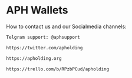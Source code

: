 # APH Wallets

How to contact us and our Socialmedia channels:



```bash
Telgram support: @aphsupport
```
```bash
https://twitter.com/apholding
```
```bash
https://apholding.org
```
```bash
https://trello.com/b/RPzbPCud/apholding
```
